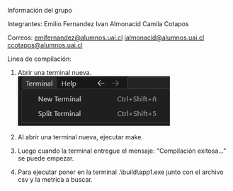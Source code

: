 Información del grupo

Integrantes: Emilio Fernandez Ivan Almonacid Camila Cotapos

Correos: emifernandez@alumnos.uai.cl ialmonacid@alumnos.uai.cl ccotapos@alumnos.uai.cl

Linea de compilación: 

1. Abrir una terminal nueva.
![alt text](image.png)

2. Al abrir una terminal nueva, ejecutar make.

3. Luego cuando la terminal entregue el mensaje: "Compilación exitosa..." se puede empezar.

4. Para ejecutar poner en la terminal .\build\app1.exe junto con el archivo csv y la metrica a buscar.